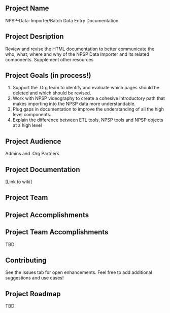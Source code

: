 ## Project Name
NPSP-Data-Importer/Batch Data Entry Documentation

## Project Desription
Review and revise the HTML documentation to better communicate the who, what, where and why of the NPSP Data Importer and its related components. Supplement other resources

## Project Goals (in process!)
1. Support the .Org team to identify and evaluate which pages should be deleted and which should be revised.
2. Work with NPSP videography to create a cohesive introductory path that makes importing into the NPSP data more understandable.
3. Plug gaps in documentation to improve the understanding of all the high level components.
4. Explain the difference between ETL tools, NPSP tools and NPSP objects at a high level

## Project Audience
Admins and .Org Partners

## Project Documentation
[Link to wiki]

## Project Team

## Project Accomplishments

## Project Team Accomplishments
TBD

## Contributing
See the Issues tab for open enhancements. Feel free to add additional suggestions and use cases!

## Project Roadmap
TBD

